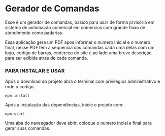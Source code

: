 # Gerador de Comandas

Esse é um gerador de comandas, basico para usar de forma prvisória em sistema de automação comercial em comercios com grande fluxo de atendimento como padarias.

Essa aplicação gera um PDF apos informar o numero inicial e o numero final, nesse PDF tem a sequencia das comandas cada uma delas com um logo, codigo de barras, endereço do site e ao lado uma breve descrição para ser exibida atras de cada comanda.

### PARA INSTALAR E USAR

Após o download do projeto abra o terminal com privilégios administrativo e rode o codigo.

```npm install```

Após a instalação das dependências, inicie o projeto com:

```npm start```

Uma aba do naveegador deve abrir, coloque o numero incial e final para gerar suas comandas.


